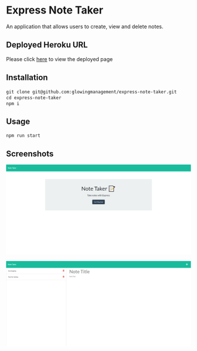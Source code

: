 # Express Note Taker

An application that allows users to create, view and delete notes.

## Deployed Heroku URL

Please click [here](https://express-note-taker-jh.herokuapp.com/) to view the deployed page

## Installation

```
git clone git@github.com:glowingmanagement/express-note-taker.git
cd express-note-taker
npm i
```

## Usage

```
npm run start
```

## Screenshots

![Home Page](./Assets/note-taker-home.png)

![Notes Page](./Assets/note-taker-notes.png)